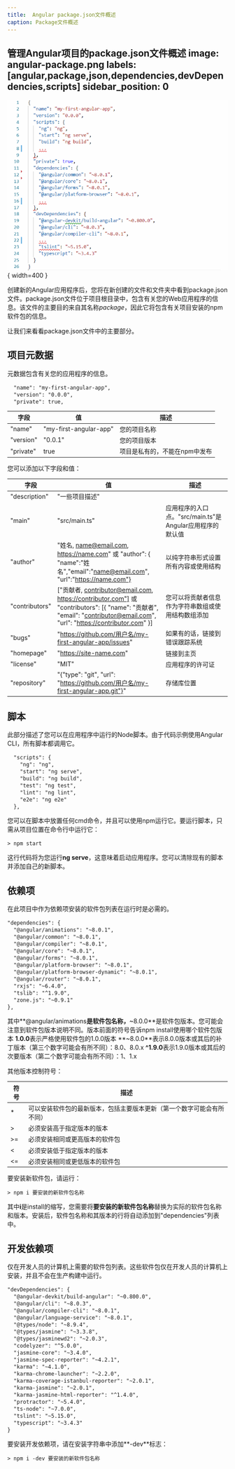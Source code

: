 ```yaml
---
title:  Angular package.json文件概述
caption: Package文件概述
---
```

 管理Angular项目的package.json文件概述
image: angular-package.png
labels: [angular,package,json,dependencies,devDependencies,scripts]
sidebar_position: 0
---
![Angular package文件](angular-package.png){ width=400 }

创建新的Angular应用程序后，您将在新创建的文件和文件夹中看到package.json文件。package.json文件位于项目根目录中，包含有关您的Web应用程序的信息。该文件的主要目的来自其名称*package*，因此它将包含有关项目安装的npm软件包的信息。

让我们来看看package.json文件中的主要部分。

## 项目元数据

元数据包含有关您的应用程序的信息。

~~~
  "name": "my-first-angular-app",
  "version": "0.0.0",
  "private": true,
~~~

字段         | 值                          | 描述
--------------|--------------------------------|-----------
"name" | "my-first-angular-app"     | 您的项目名称
"version" | "0.0.1" | 您的项目版本
"private" | true | 项目是私有的，不能在npm中发布

您可以添加以下字段和值：

字段         | 值                          | 描述
--------------|--------------------------------|-----------
"description" | "一些项目描述"     |
"main"        | "src/main.ts"                  | 应用程序的入口点。"src/main.ts"是Angular应用程序的默认值
"author"      | "姓名, name@email.com, https://name.com" 或 "author": {   "name":"姓名","email":"name@email.com", "url":"https://name.com"} | 以纯字符串形式设置所有内容或使用结构
"contributors"| ["贡献者, contributor@email.com, https://contributor.com"] 或 "contributors": [{ "name": "贡献者", "email": "contributor@email.com", "url": "https://contributor.com" }]   | 您可以将贡献者信息作为字符串数组或使用结构数组添加
"bugs"        | "https://github.com/用户名/my-first-angular-app/issues"  | 如果有的话，链接到错误跟踪系统
"homepage"    | "https://site-name.com"                               | 链接到主页
"license"     | "MIT"                                                 | 应用程序的许可证
"repository"  | "{"type": "git",  "url": "https://github.com/用户名/my-first-angular-app.git"}"                   | 存储库位置

## 脚本

此部分描述了您可以在应用程序中运行的Node脚本。由于代码示例使用Angular CLI，所有脚本都调用它。

~~~
  "scripts": {
    "ng": "ng",
    "start": "ng serve",
    "build": "ng build",
    "test": "ng test",
    "lint": "ng lint",
    "e2e": "ng e2e"
  },
~~~

您可以在脚本中放置任何cmd命令，并且可以使用npm运行它。要运行脚本，只需从项目位置在命令行中运行它：

~~~
> npm start
~~~

这行代码将为您运行**ng serve**，这意味着启动应用程序。您可以清除现有的脚本并添加自己的新脚本。

## 依赖项

在此项目中作为依赖项安装的软件包列表在运行时是必需的。

~~~
"dependencies": {
  "@angular/animations": "~8.0.1",
  "@angular/common": "~8.0.1",
  "@angular/compiler": "~8.0.1",
  "@angular/core": "~8.0.1",
  "@angular/forms": "~8.0.1",
  "@angular/platform-browser": "~8.0.1",
  "@angular/platform-browser-dynamic": "~8.0.1",
  "@angular/router": "~8.0.1",
  "rxjs": "~6.4.0",
  "tslib": "^1.9.0",
  "zone.js": "~0.9.1"
},
~~~

其中**@angular/animations**是软件包名称，**~8.0.0**是软件包版本。您可能会注意到软件包版本说明不同。版本前面的符号告诉npm install使用哪个软件包版本
**1.0.0**表示严格使用软件包的1.0.0版本
**~8.0.0**表示8.0.0版本或其后的补丁版本（第三个数字可能会有所不同）：8.0、8.0.x
**^1.9.0**表示1.9.0版本或其后的次要版本（第二个数字可能会有所不同）：1、1.x

其他版本控制符号：

符号         | 描述      
---------------|------------------
*  | 可以安装软件包的最新版本，包括主要版本更新（第一个数字可能会有所不同）
>  | 必须安装高于指定版本的版本
>= | 必须安装相同或更高版本的软件包
<  | 必须安装低于指定版本的版本
<= | 必须安装相同或更低版本的软件包

要安装新软件包，请运行：

~~~
> npm i 要安装的新软件包名称
~~~

其中**i**是install的缩写，您需要将**要安装的新软件包名称**替换为实际的软件包名称和版本。安装后，软件包名称和其版本的行将自动添加到"dependencies"列表中。

## 开发依赖项

仅在开发人员的计算机上需要的软件包列表。这些软件包仅在开发人员的计算机上安装，并且不会在生产构建中运行。

~~~
"devDependencies": {
  "@angular-devkit/build-angular": "~0.800.0",
  "@angular/cli": "~8.0.3",
  "@angular/compiler-cli": "~8.0.1",
  "@angular/language-service": "~8.0.1",
  "@types/node": "~8.9.4",
  "@types/jasmine": "~3.3.8",
  "@types/jasminewd2": "~2.0.3",
  "codelyzer": "^5.0.0",
  "jasmine-core": "~3.4.0",
  "jasmine-spec-reporter": "~4.2.1",
  "karma": "~4.1.0",
  "karma-chrome-launcher": "~2.2.0",
  "karma-coverage-istanbul-reporter": "~2.0.1",
  "karma-jasmine": "~2.0.1",
  "karma-jasmine-html-reporter": "^1.4.0",
  "protractor": "~5.4.0",
  "ts-node": "~7.0.0",
  "tslint": "~5.15.0",
  "typescript": "~3.4.3"
}
~~~

要安装开发依赖项，请在安装字符串中添加**-dev**标志：

~~~
> npm i -dev 要安装的新软件包名称
~~~